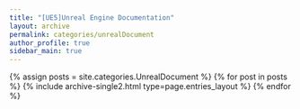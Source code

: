 ```yaml
---
title: "[UE5]Unreal Engine Documentation"
layout: archive
permalink: categories/unrealDocument
author_profile: true
sidebar_main: true
---
```


{% assign posts = site.categories.UnrealDocument %}
{% for post in posts %} {% include archive-single2.html type=page.entries_layout %} {% endfor %}